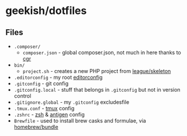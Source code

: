 # geekish/dotfiles

## Files

- `.composer/`
    - `composer.json` - global composer.json, not much in here thanks to [cgr]
- `bin/`
    - `project.sh` - creates a new PHP project from [league/skeleton]
- `.editorconfig` - my root [editorconfig]
- `.gitconfig` - git config
- `.gitconfig.local` - stuff that belongs in `.gitconfig` but not in version control
- `.gitignore.global` - my `.gitconfig` excludesfile
- `.tmux.conf` - [tmux] config
- `.zshrc` - [zsh] & [antigen] config
- `Brewfile` - used to install brew casks and formulae, via [homebrew/bundle]

[antigen]: https://github.com/zsh-users/antigen
[cgr]: https://github.com/consolidation/cgr
[composer]: https://getcomposer.org
[crap]: https://github.com/geekish/crap
[editorconfig]: https://editorconfig.org/
[homebrew/bundle]: https://github.com/Homebrew/homebrew-bundle
[league/skeleton]: https://github.com/thephpleague/skeleton
[tmux]: https://github.com/tmux/tmux
[zsh]: https://www.zsh.org/

